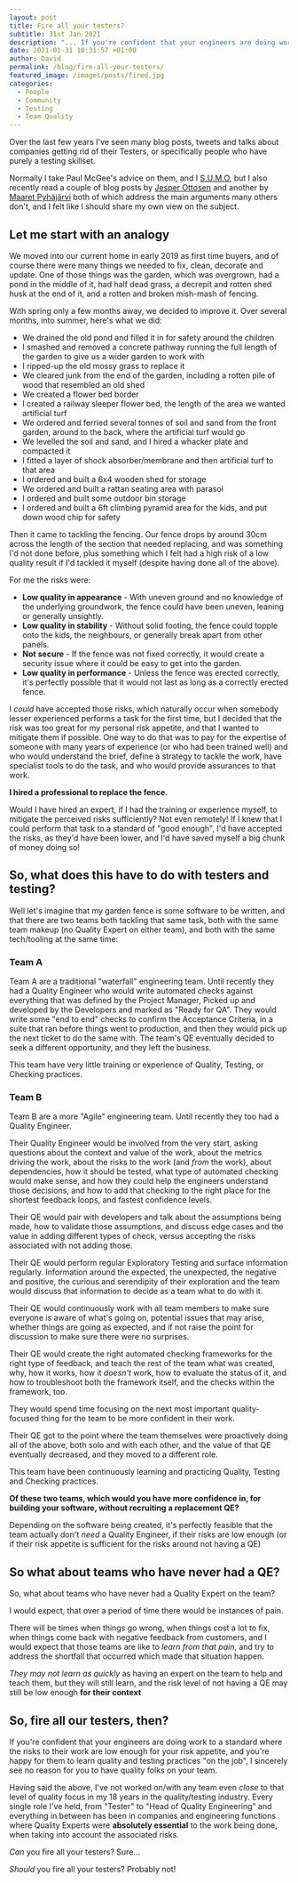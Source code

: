 ```yaml
---
layout: post
title: Fire all your testers?
subtitle: 31st Jan 2021
description: "... If you're confident that your engineers are doing work to a standard where the risks to their work are low enough for your risk appetite, and you're happy for them to learn quality and testing practices on the job, I sincerely see no reason for you to have quality folks on your team..."
date: 2021-01-31 10:31:57 +01:00
author: David
permalink: /blog/fire-all-your-testers/
featured_image: /images/posts/fired.jpg
categories:
  - People
  - Community
  - Testing
  - Team Quality
---
```

Over the last few years I've seen many blog posts, tweets and talks about companies getting rid of their Testers, or specifically people who have purely a testing skillset.

Normally I take Paul McGee's advice on them, and I [S.U.M.O](https://www.thesumoguy.com/), but I also recently read a couple of blog posts by [Jesper Ottosen](https://jlottosen.wordpress.com/2021/01/25/the-testing-not-the-testers/) and another by [Maaret Pyhäjärvi](https://visible-quality.blogspot.com/2021/01/having-testers-makes-quality-worse.html) both of which address the main arguments many others don't, and I felt like I should share my own view on the subject.

## Let me start with an analogy

We moved into our current home in early 2019 as first time buyers, and of course there were many things we needed to fix, clean, decorate and update. One of those things was the garden, which was overgrown, had a pond in the middle of it, had half dead grass, a decrepit and rotten shed husk at the end of it, and a rotten and broken mish-mash of fencing.

With spring only a few months away, we decided to improve it. Over several months, into summer, here's what we did:

- We drained the old pond and filled it in for safety around the children
- I smashed and removed a concrete pathway running the full length of the garden to give us a wider garden to work with
- I ripped-up the old mossy grass to replace it
- We cleared junk from the end of the garden, including a rotten pile of wood that resembled an old shed
- We created a flower bed border
- I created a railway sleeper flower bed, the length of the area we wanted artificial turf
- We ordered and ferried several tonnes of soil and sand from the front garden, around to the back, where the artificial turf would go
- We levelled the soil and sand, and I hired a whacker plate and compacted it
- I fitted a layer of shock absorber/membrane and then artificial turf to that area
- I ordered and built a 6x4 wooden shed for storage
- We ordered and built a rattan seating area with parasol
- I ordered and built some outdoor bin storage
- I ordered and built a 6ft climbing pyramid area for the kids, and put down wood chip for safety

Then it came to tackling the fencing. Our fence drops by around 30cm across the length of the section that needed replacing, and was something I'd not done before, plus something which I felt had a high risk of a low quality result if I'd tackled it myself (despite having done all of the above).

For me the risks were:

- **Low quality in appearance** - With uneven ground and no knowledge of the underlying groundwork, the fence could have been uneven, leaning or generally unsightly.
- **Low quality in stability** - Without solid footing, the fence could topple onto the kids, the neighbours, or generally break apart from other panels.
- **Not secure** - If the fence was not fixed correctly, it would create a security issue where it could be easy to get into the garden.
- **Low quality in performance** - Unless the fence was erected correctly, it's perfectly possible that it would not last as long as a correctly erected fence.

I _could_ have accepted those risks, which naturally occur when somebody lesser experienced performs a task for the first time, but I decided that the risk was too great for my personal risk appetite, and that I wanted to mitigate them if possible.
One way to do that was to pay for the expertise of someone with many years of experience (or who had been trained well) and who would understand the brief, define a strategy to tackle the work, have specialist tools to do the task, and who would provide assurances to that work.

**I hired a professional to replace the fence.**

Would I have hired an expert, if I had the training or experience myself, to mitigate the perceived risks sufficiently? Not even remotely! If I knew that I could perform that task to a standard of "good enough", I'd have accepted the risks, as they'd have been lower, and I'd have saved myself a big chunk of money doing so!

## So, what does this have to do with testers and testing?

Well let's imagine that my garden fence is some software to be written, and that there are two teams both tackling that same task, both with the same team makeup (no Quality Expert on either team), and both with the same tech/tooling at the same time:

### Team A

Team A are a traditional "waterfall" engineering team. Until recently they had a Quality Engineer who would write automated checks against everything that was defined by the Project Manager, Picked up and developed by the Developers and marked as "Ready for QA". They would write some "end to end" checks to confirm the Acceptance Criteria, in a suite that ran before things went to production, and then they would pick up the next ticket to do the same with. The team's QE eventually decided to seek a different opportunity, and they left the business.

This team have very little training or experience of Quality, Testing, or Checking practices.

### Team B

Team B are a more "Agile" engineering team. Until recently they too had a Quality Engineer.

Their Quality Engineer would be involved from the very start, asking questions about the context and value of the work, about the metrics driving the work, about the risks to the work (and _from_ the work), about dependencies, how it should be tested, what type of automated checking would make sense, and how they could help the engineers understand those decisions, and how to add that checking to the right place for the shortest feedback loops, and fastest confidence levels.

Their QE would pair with developers and talk about the assumptions being made, how to validate those assumptions, and discuss edge cases and the value in adding different types of check, versus accepting the risks associated with not adding those.

Their QE would perform regular Exploratory Testing and surface information regularly. Information around the expected, the unexpected, the negative and positive, the curious and serendipity of their exploration and the team would discuss that information to decide as a team what to do with it.

Their QE would continuously work with all team members to make sure everyone is aware of what's going on, potential issues that may arise, whether things are going as expected, and if not raise the point for discussion to make sure there were no surprises.

Their QE would create the right automated checking frameworks for the right type of feedback, and teach the rest of the team what was created, why, how it works, how it _doesn't_ work, how to evaluate the status of it, and how to troubleshoot both the framework itself, and the checks within the framework, too.

They would spend time focusing on the next most important quality-focused thing for the team to be more confident in their work.

Their QE got to the point where the team themselves were proactively doing all of the above, both solo and with each other, and the value of that QE eventually decreased, and they moved to a different role.

This team have been continuously learning and practicing Quality, Testing and Checking practices.

**Of these two teams, which would you have more confidence in, for building your software, without recruiting a replacement QE?**

Depending on the software being created, it's perfectly feasible that the team actually don't _need_ a Quality Engineer, if their risks are low enough (or if their risk appetite is sufficient for the risks around not having a QE)

## So what about teams who have never had a QE?

So, what about teams who have never had a Quality Expert on the team?

I would expect, that over a period of time there would be instances of pain.

There will be times when things go wrong, when things cost a lot to fix, when things come back with negative feedback from customers, and I would expect that those teams are like to _learn from that pain_, and try to address the shortfall that occurred which made that situation happen.

_They may not learn as quickly_ as having an expert on the team to help and teach them, but they will still learn, and the risk level of not having a QE may still be low enough **for their context**

## So, fire all our testers, then?

If you're confident that your engineers are doing work to a standard where the risks to their work are low enough for your risk appetite, and you're happy for them to learn quality and testing practices "on the job", I sincerely see no reason for you to have quality folks on your team.

Having said the above, I've not worked on/with any team even _close_ to that level of quality focus in my 18 years in the quality/testing industry. Every single role I've held, from "Tester" to "Head of Quality Engineering" and everything in between has been in companies and engineering functions where Quality Experts were **absolutely essential** to the work being done, when taking into account the associated risks.

_Can_ you fire all your testers? Sure...

_Should_ you fire all your testers? Probably not!
